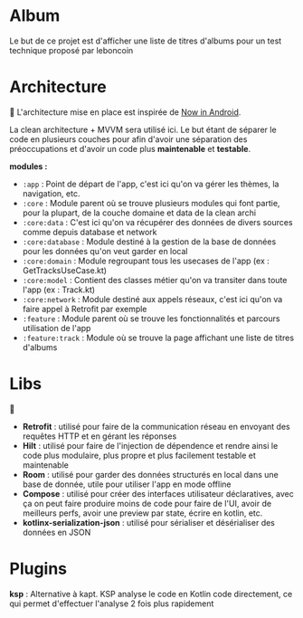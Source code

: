 Album
==================

Le but de ce projet est d'afficher une liste de titres d'albums pour un test technique proposé par leboncoin

Architecture
==================

🚧
L'architecture mise en place est inspirée de [Now in Android](https://developer.android.com/series/now-in-android).

La clean architecture + MVVM sera utilisé ici.
Le but étant de séparer le code en plusieurs couches pour afin d'avoir une séparation des préoccupations et d'avoir un code plus **maintenable** et **testable**.


**modules :** 

* `:app` : Point de départ de l'app, c'est ici qu'on va gérer les thèmes, la navigation, etc.
* `:core` : Module parent où se trouve plusieurs modules qui font partie, pour la plupart, de la couche domaine et data de la clean archi 
* `:core:data` : C'est ici qu'on va récupérer des données de divers sources comme depuis database et network
* `:core:database` : Module destiné à la gestion de la base de données pour les données qu'on veut garder en local
* `:core:domain` : Module regroupant tous les usecases de l'app (ex : GetTracksUseCase.kt)
* `:core:model` : Contient des classes métier qu'on va transiter dans toute l'app (ex : Track.kt)
* `:core:network` : Module destiné aux appels réseaux, c'est ici qu'on va faire appel à Retrofit par exemple
* `:feature` : Module parent où se trouve les fonctionnalités et parcours utilisation de l'app 
* `:feature:track` : Module où se trouve la page affichant une liste de titres d'albums

Libs
==================

🚧

* **Retrofit** : utilisé pour faire de la communication réseau en envoyant des requêtes HTTP et en gérant les réponses 
* **Hilt** : utilisé pour faire de l'injection de dépendence et rendre ainsi le code plus modulaire, plus propre et plus facilement testable et maintenable
* **Room** : utilisé pour garder des données structurés en local dans une base de donnée, utile pour utiliser l'app en mode offline
* **Compose** : utilisé pour créer des interfaces utilisateur déclaratives, avec ça on peut faire produire moins de code pour faire de l'UI, avoir de meilleurs perfs, avoir une preview par state, écrire en kotlin, etc.
* **kotlinx-serialization-json** : utilisé pour sérialiser et désérialiser des données en JSON 

Plugins 
==================

**ksp** : Alternative à kapt. KSP analyse le code en Kotlin code directement, ce qui permet d'effectuer l'analyse 2 fois plus rapidement